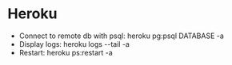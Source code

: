 # Heroku

- Connect to remote db with psql: heroku pg:psql DATABASE -a <app>
- Display logs: heroku logs --tail -a <app>
- Restart: heroku ps:restart -a <app>
